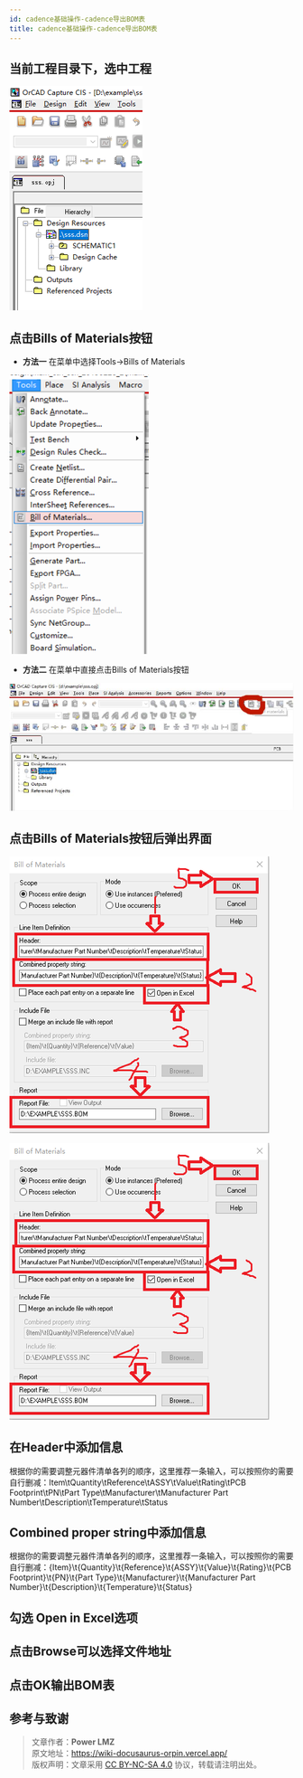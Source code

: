 ```yaml
---
id: cadence基础操作-cadence导出BOM表
title: cadence基础操作-cadence导出BOM表
---
```


## 当前工程目录下，选中工程

![](https://github.com/powerLMZ/picture/blob/master/bom1.jpg?raw=true)

## 点击Bills of Materials按钮

- **方法一** 在菜单中选择Tools->Bills of Materials

![](https://github.com/powerLMZ/picture/blob/master/bom6.jpg?raw=true)

- **方法二** 在菜单中直接点击Bills of Materials按钮

![](https://github.com/powerLMZ/picture/blob/master/bom2.jpg?raw=true)

## 点击Bills of Materials按钮后弹出界面

![](https://github.com/powerLMZ/picture/blob/master/bom4.png?raw=true)


![](https://github.com/powerLMZ/picture/blob/master/bom7.png?raw=true)

## 在Header中添加信息

根据你的需要调整元器件清单各列的顺序，这里推荐一条输入，可以按照你的需要自行删减：Item\tQuantity\tReference\tASSY\tValue\tRating\tPCB Footprint\tPN\tPart Type\tManufacturer\tManufacturer Part Number\tDescription\tTemperature\tStatus

## Combined proper string中添加信息

根据你的需要调整元器件清单各列的顺序，这里推荐一条输入，可以按照你的需要自行删减：{Item}\t{Quantity}\t{Reference}\t{ASSY}\t{Value}\t{Rating}\t{PCB Footprint}\t{PN}\t{Part Type}\t{Manufacturer}\t{Manufacturer Part Number}\t{Description}\t{Temperature}\t{Status}

## 勾选 Open in Excel选项

## 点击Browse可以选择文件地址

## 点击OK输出BOM表

## 参考与致谢

> 文章作者：**Power LMZ**  
> 原文地址：https://wiki-docusaurus-orpin.vercel.app/  
> 版权声明：文章采用 [CC BY-NC-SA 4.0](https://creativecommons.org/licenses/by/4.0/deed.zh) 协议，转载请注明出处。
